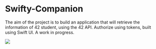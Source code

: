 # Swifty-Companion

The aim of the project is to build an application that will retrieve the information of 42 student,
using the 42 API. Authorize using tokens, built using Swift UI. A work in progress.

![](swifty.gif)

